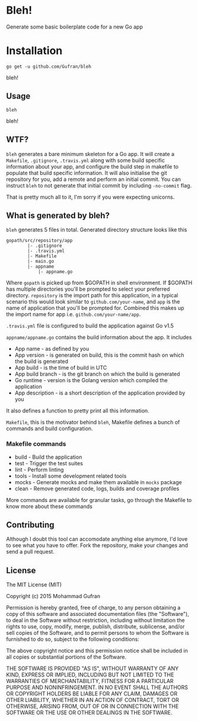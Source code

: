 # Bleh!
Generate some basic boilerplate code for a new Go app

# Installation
```
go get -u github.com/Gufran/bleh
```
bleh!

## Usage
```
bleh
```
bleh!

## WTF?
`bleh` generates a bare minimum skeleton for a Go app. It will create a `Makefile`, `.gitignore`, `.travis.yml`
along with some build specific information about your app, and configure the build step in makefile to populate
that build specific information.
It will also initialise the git repository for you, add a remote and perform an initial commit.
You can instruct `bleh` to not generate that initial commit by including `-no-commit` flag.

That is pretty much all to it, I'm sorry if you were expecting unicorns.

## What is generated by bleh?
`bleh` generates 5 files in total. Generated directory structure looks like this

```
gopath/src/repository/app
        |- .gitignore
        |- .travis.yml
        |- Makefile
        |- main.go
        |- appname
            |- appname.go
```

Where `gopath` is picked up from $GOPATH in shell environment. If $GOPATH has multiple directories you'll be prompted to select your preferred directory.
`repository` is the import path for this application, in a typical scenario this would look similar to `github.com/your-name`, and `app` is the name
of application that you'll be prompted for. Combined this makes up the import name for app i.e. `github.com/your-name/app`.

`.travis.yml` file is configured to build the application against Go v1.5

`appname/appname.go` contains the build information about the app. It includes

 - App name - as defined by you
 - App version - is generated on build, this is the commit hash on which the build is generated
 - App build - is the time of build in UTC
 - App build branch - is the git branch on which the build is generated
 - Go runtime - version is the Golang version which compiled the application
 - App description - is a short description of the application provided by you

 It also defines a function to pretty print all this information.

 `Makefile`, this is the motivator behind `bleh`, Makefile defines a bunch of commands and build configuration.

### Makefile commands

 - build - Build the application
 - test  - Trigger the test suites
 - lint  - Perform linting
 - tools - Install some development related tools
 - mocks - Generate mocks and make them available in `mocks` package
 - clean - Remove generated code, logs, builds and coverage profiles

More commands are available for granular tasks, go through the Makefile to know more about these commands

## Contributing
Although I doubt this tool can accomodate anything else anymore, I'd love to see what you have to offer.
Fork the repository, make your changes and send a pull request.

## License

The MIT License (MIT)

Copyright (c) 2015 Mohammad Gufran

Permission is hereby granted, free of charge, to any person obtaining a copy
of this software and associated documentation files (the "Software"), to deal
in the Software without restriction, including without limitation the rights
to use, copy, modify, merge, publish, distribute, sublicense, and/or sell
copies of the Software, and to permit persons to whom the Software is
furnished to do so, subject to the following conditions:

The above copyright notice and this permission notice shall be included in all
copies or substantial portions of the Software.

THE SOFTWARE IS PROVIDED "AS IS", WITHOUT WARRANTY OF ANY KIND, EXPRESS OR
IMPLIED, INCLUDING BUT NOT LIMITED TO THE WARRANTIES OF MERCHANTABILITY,
FITNESS FOR A PARTICULAR PURPOSE AND NONINFRINGEMENT. IN NO EVENT SHALL THE
AUTHORS OR COPYRIGHT HOLDERS BE LIABLE FOR ANY CLAIM, DAMAGES OR OTHER
LIABILITY, WHETHER IN AN ACTION OF CONTRACT, TORT OR OTHERWISE, ARISING FROM,
OUT OF OR IN CONNECTION WITH THE SOFTWARE OR THE USE OR OTHER DEALINGS IN THE
SOFTWARE.


